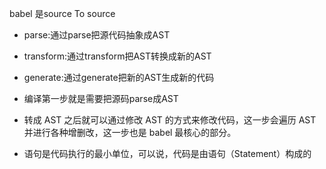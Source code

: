 
 babel 是source To source
 - parse:通过parse把源代码抽象成AST
 - transform:通过transform把AST转换成新的AST
 - generate:通过generate把新的AST生成新的代码


  - 编译第一步就是需要把源码parse成AST 
  - 转成 AST 之后就可以通过修改 AST 的方式来修改代码，这一步会遍历 AST 并进行各种增删改，这一步也是 babel 最核心的部分。
  - 语句是代码执行的最小单位，可以说，代码是由语句（Statement）构成的